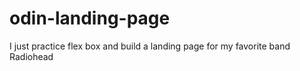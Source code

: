 # odin-landing-page

I just practice flex box and build a landing page for my favorite band Radiohead


